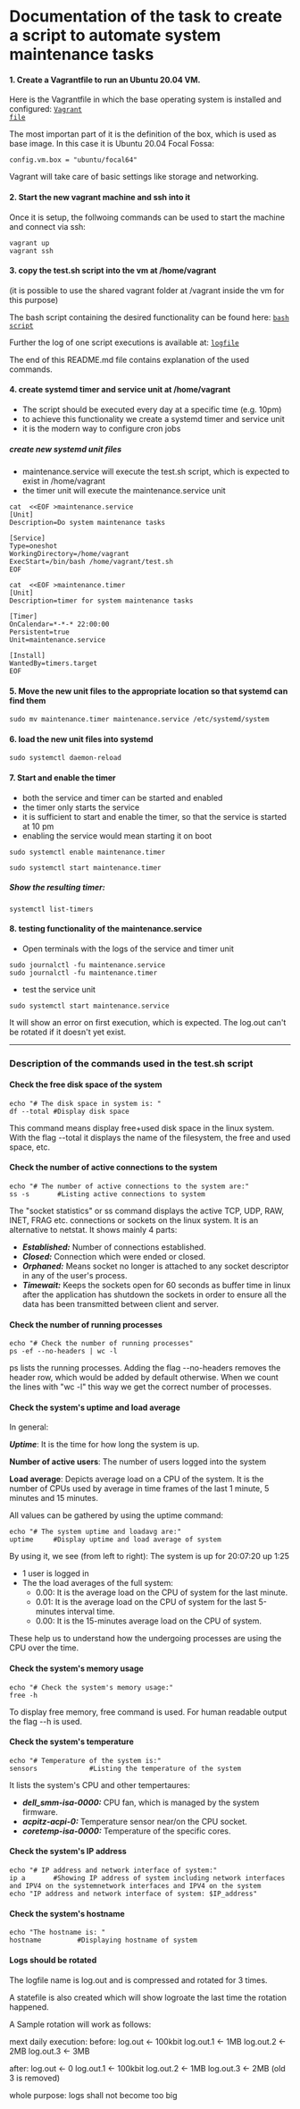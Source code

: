 # Documentation of the task to create a script to automate system maintenance tasks

#### 1. Create a Vagrantfile to run an Ubuntu 20.04 VM.

Here is the Vagrantfile in which the base operating system is installed and configured: <code><a href="https://github.com/dikshita-git/P-M-Test/blob/main/Vagrantfile">Vagrant file</a></code>

The most importan part of it is the definition of the box, which is used as base image. In this case it is Ubuntu 20.04 Focal Fossa:
```
config.vm.box = "ubuntu/focal64"
```
Vagrant will take care of basic settings like storage and networking.


#### 2. Start the new vagrant machine and ssh into it

Once it is setup, the follwoing commands can be used to start the machine and connect via ssh:
```
vagrant up
vagrant ssh
```

#### 3. copy the test.sh script into the vm at /home/vagrant
(it is possible to use the shared vagrant folder at /vagrant inside the vm for this purpose)

The bash script containing the desired functionality can be found here: <code><a href="https://github.com/dikshita-git/P-M-Test/blob/main/test.sh">bash script</a></code>

Further the log of one script executions is available at: <code><a href="https://github.com/dikshita-git/P-M-Test/blob/main/log.out">logfile</a></code>

The end of this README.md file contains explanation of the used commands.

#### 4. create systemd timer and service unit at /home/vagrant

- The script should be executed every day at a specific time (e.g. 10pm)
- to achieve this functionality we create a systemd timer and service unit
- it is the modern way to configure cron jobs

##### create new systemd unit files

- maintenance.service will execute the test.sh script, which is expected to exist in /home/vagrant
- the timer unit will execute the maintenance.service unit
```
cat  <<EOF >maintenance.service
[Unit]
Description=Do system maintenance tasks

[Service]
Type=oneshot
WorkingDirectory=/home/vagrant
ExecStart=/bin/bash /home/vagrant/test.sh
EOF
```
```
cat  <<EOF >maintenance.timer
[Unit]
Description=timer for system maintenance tasks

[Timer]
OnCalendar=*-*-* 22:00:00
Persistent=true
Unit=maintenance.service

[Install]
WantedBy=timers.target
EOF
```

#### 5. Move the new unit files to the appropriate location so that systemd can find them

```
sudo mv maintenance.timer maintenance.service /etc/systemd/system
```

#### 6. load the new unit files into systemd


```
sudo systemctl daemon-reload
```

#### 7. Start and enable the timer

- both the service and timer can be started and enabled
- the timer only starts the service
- it is sufficient to start and enable the timer, so that the service is started at 10 pm
- enabling the service would mean starting it on boot

```
sudo systemctl enable maintenance.timer
```

```
sudo systemctl start maintenance.timer
```

##### Show the resulting timer:

```
systemctl list-timers
```

#### 8. testing functionality of the maintenance.service

- Open terminals with the logs of the service and timer unit

```
sudo journalctl -fu maintenance.service
sudo journalctl -fu maintenance.timer
```

- test the service unit

```
sudo systemctl start maintenance.service
```
It will show an error on first execution, which is expected. The log.out can't be rotated if it doesn't yet exist.


------------------------------------------------

### Description of the commands used in the test.sh script


#### Check the free disk space of the system
```
echo "# The disk space in system is: "
df --total #Display disk space
```
This command means display free+used disk space in the linux system. With the flag --total it displays the name of the filesystem, the free and used space, etc. 

#### Check the number of active connections to the system
```
echo "# The number of active connections to the system are:"
ss -s       #Listing active connections to system 
```

The "socket statistics" or ss command displays the active TCP, UDP, RAW, INET, FRAG etc. connections or sockets on the linux system. It is an alternative to netstat. It shows mainly 4 parts:

- ***Established:*** Number of connections established.
- ***Closed:*** Connection which were ended or closed.
- ***Orphaned:*** Means socket no longer is attached to any socket descriptor in any of the user's process. 
- ***Timewait:*** Keeps the sockets open for 60 seconds as buffer time in linux after the application has shutdown the sockets in order to ensure all the data has been transmitted between client and server.

#### Check the number of running processes
```
echo "# Check the number of running processes"
ps -ef --no-headers | wc -l
```
ps lists the running processes. Adding the flag --no-headers removes the header row, which would be added by default otherwise. 
When we count the lines with "wc -l" this way we get the correct number of processes.

#### Check the system's uptime and load average
In general:

***Uptime***: It is the time for how long the system is up.

**Number of active users**: The number of users logged into the system

**Load average**: Depicts average load on a CPU of the system. It is the number of CPUs used by average in time frames of the last 1 minute, 5 minutes and 15 minutes.

All values can be gathered by using the uptime command:
```
echo "# The system uptime and loadavg are:"
uptime     #Display uptime and load average of system
```

By using it, we see (from left to right):
The system is up for 20:07:20 up 1:25
- 1 user is logged in
- The the load averages of the full system:
    - 0.00: It is the average load on the CPU of system for the last minute.
    - 0.01: It is the average load on the CPU of system for the last 5-minutes interval time.
    - 0.00: It is the 15-minutes average load on the CPU of system.

These help us to understand how the undergoing processes are using the CPU over the time.

#### Check the system's memory usage
```
echo "# Check the system's memory usage:"
free -h
```
To display free memory, free command is used. For human readable output the flag --h is used.


#### Check the system's temperature
```
echo "# Temperature of the system is:"
sensors             #Listing the temperature of the system

```

It lists the system's CPU and other tempertaures:

- ***dell_smm-isa-0000:*** CPU fan, which is managed by the system firmware.
- ***acpitz-acpi-0:*** Temperature sensor near/on the CPU socket.
- ***coretemp-isa-0000:***  Temperature of the specific cores.

#### Check the system's IP address
```
echo "# IP address and network interface of system:"
ip a       #Showing IP address of system including network interfaces and IPV4 on the systemnetwork interfaces and IPV4 on the system
echo "IP address and network interface of system: $IP_address"

```

#### Check the system's hostname
```
echo "The hostname is: "
hostname         #Displaying hostname of system

```

#### Logs should be rotated

The logfile name is log.out and is compressed and rotated for 3 times.

A statefile is also created which will show logroate the last time the rotation happened.

A Sample rotation will work as follows:

mext daily execution:
before:
log.out <- 100kbit
log.out.1 <- 1MB
log.out.2 <- 2MB
log.out.3  <- 3MB

after:
log.out <- 0
log.out.1 <- 100kbit
log.out.2 <- 1MB
log.out.3  <- 2MB
(old 3 is removed)

whole purpose: logs shall not become too big

